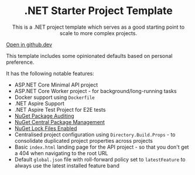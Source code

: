 <h1 align="center">
  .NET Starter Project Template
</h1>

<p align="center">
This is a .NET project template which serves as a good starting point to scale to more complex projects.
</p>

[Open in github.dev](https://github.dev/MarcelMichau/dotnet-starter-project-template)

This template includes some opinionated defaults based on personal preference.

It has the following notable features:

- ASP.NET Core Minimal API project
- ASP.NET Core Worker project - for background/long-running tasks
- Docker support using `Dockerfile`
- .NET Aspire Support
- .NET Aspire Test Project for E2E tests
- [NuGet Package Auditing](https://learn.microsoft.com/en-us/nuget/concepts/auditing-packages)
- [NuGet Central Package Management](https://learn.microsoft.com/en-us/nuget/consume-packages/Central-Package-Management)
- [NuGet Lock Files Enabled](https://learn.microsoft.com/en-us/nuget/consume-packages/package-references-in-project-files#enabling-the-lock-file)
- Centralised project configuration using `Directory.Build.Props` - to consolidate duplicated project properties across projects
- Basic `index.html` landing page for the API project - so that you don't get a 404 when navigating to the root URL
- Default `global.json` file with roll-forward policy set to `latestFeature` to always use the latest installed feature band
